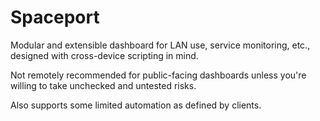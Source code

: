 # Spaceport

Modular and extensible dashboard for LAN use, service monitoring, etc., designed with cross-device scripting in mind.

Not remotely recommended for public-facing dashboards unless you're willing to take unchecked and untested risks.

Also supports some limited automation as defined by clients.
